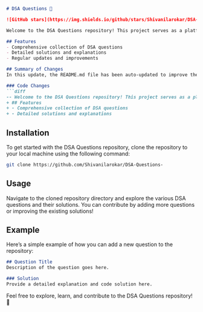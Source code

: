 ```markdown
# DSA Questions 🚀

![GitHub stars](https://img.shields.io/github/stars/Shivanilarokar/DSA-Questions-?style=social) ![Forks](https://img.shields.io/github/forks/Shivanilarokar/DSA-Questions-?style=social)

Welcome to the DSA Questions repository! This project serves as a platform for developers and learners to practice and enhance their skills in Data Structures and Algorithms (DSA). This repository is designed to help you improve your understanding of various data structures and algorithms through a collection of questions and solutions.

## Features
- Comprehensive collection of DSA questions
- Detailed solutions and explanations
- Regular updates and improvements

## Summary of Changes
In this update, the README.md file has been auto-updated to improve the clarity and structure of the document. The addition of a **Features** section helps in highlighting the key offerings of the repository, making it easier for users to understand the value of the project at a glance.

### Code Changes
```diff
-- Welcome to the DSA Questions repository! This project serves as a platform for developers and learners to practice and enhance their skills in Data Structures and Algorithms (DSA). This repository is designed to help you improve your understanding of various data structures and algorithms through a collection of questions and solutions.
+ ## Features
+ - Comprehensive collection of DSA questions
+ - Detailed solutions and explanations
```

## Installation
To get started with the DSA Questions repository, clone the repository to your local machine using the following command:
```bash
git clone https://github.com/Shivanilarokar/DSA-Questions-
```

## Usage
Navigate to the cloned repository directory and explore the various DSA questions and their solutions. You can contribute by adding more questions or improving the existing solutions!

## Example
Here’s a simple example of how you can add a new question to the repository:
```markdown
## Question Title
Description of the question goes here.

### Solution
Provide a detailed explanation and code solution here.
```

Feel free to explore, learn, and contribute to the DSA Questions repository! 🚀
```